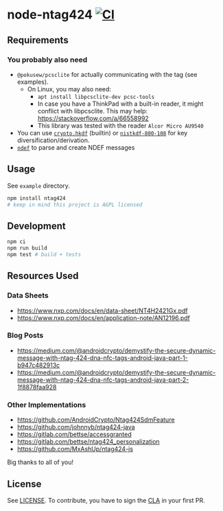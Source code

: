 # node-ntag424 [![CI](https://github.com/nikeee/node-ntag424/actions/workflows/CI.yaml/badge.svg)](https://github.com/nikeee/node-ntag424/actions/workflows/CI.yaml)

## Requirements

### You probably also need
- `@pokusew/pcsclite` for actually communicating with the tag (see examples).
  - On Linux, you may also need:
    - `apt install libpcsclite-dev pcsc-tools`
    - In case you have a ThinkPad with a built-in reader, it might conflict with libpcsclite. This may help: https://stackoverflow.com/a/66558992
    - This library was tested with the reader `Alcor Micro AU9540`
- You can use [`crypto.hkdf`](https://nodejs.org/api/crypto.html#cryptohkdfdigest-ikm-salt-info-keylen-callback) (builtin) or [`nistkdf-800-108`](https://github.com/nikeee/nistkdf-800-108) for key diversification/derivation.
- [`ndef`](https://github.com/don/ndef-js) to parse and create NDEF messages

## Usage
See `example` directory.
```sh
npm install ntag424
# keep in mind this project is AGPL licensed
```

## Development
```sh
npm ci
npm run build
npm test # build + tests
```

## Resources Used
### Data Sheets
- https://www.nxp.com/docs/en/data-sheet/NT4H2421Gx.pdf
- https://www.nxp.com/docs/en/application-note/AN12196.pdf

### Blog Posts
- https://medium.com/@androidcrypto/demystify-the-secure-dynamic-message-with-ntag-424-dna-nfc-tags-android-java-part-1-b947c482913c
- https://medium.com/@androidcrypto/demystify-the-secure-dynamic-message-with-ntag-424-dna-nfc-tags-android-java-part-2-1f8878faa928

### Other Implementations
- https://github.com/AndroidCrypto/Ntag424SdmFeature
- https://github.com/johnnyb/ntag424-java
- https://gitlab.com/bettse/accessgranted
- https://gitlab.com/bettse/ntag424_personalization
- https://github.com/MxAshUp/ntag424-js

Big thanks to all of you!

## License
See [LICENSE](./LICENSE). To contribute, you have to sign the [CLA](./CLA.md) in your first PR.
